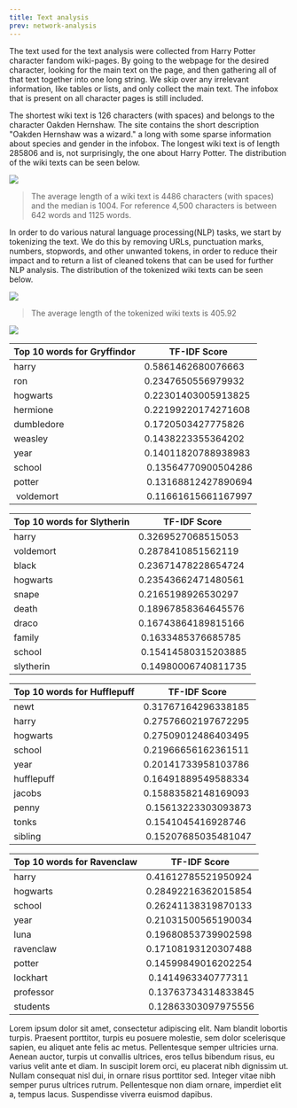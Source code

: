 ```yaml
---
title: Text analysis
prev: network-analysis
---
```


The text used for the text analysis were collected from Harry Potter character fandom wiki-pages. By going to the webpage for the desired character, looking for the main text on the page, and then gathering all of that text together into one long string. We skip over any irrelevant information, like tables or lists, and only collect the main text. The infobox that is present on all character pages is still included. 




The shortest wiki text is 126 characters (with spaces) and belongs to the character Oakden Hernshaw. The site contains the short description "Oakden Hernshaw was a wizard." a long with some sparse information about species and gender in the infobox. The longest wiki text is of length 285806 and is, not surprisingly, the one about Harry Potter. The distribution of the wiki texts can be seen below.

<img src="/images/Distribution_wiki_text.png"     />

> The average length of a wiki text is 4486 characters (with spaces) and the median is 1004. For reference 4,500 characters is between 642 words and 1125 words.

In order to do various natural language processing(NLP) tasks, we start by tokenizing the text. We do this by removing URLs, punctuation marks, numbers, stopwords, and other unwanted tokens, in order to reduce their impact and to return a list of cleaned tokens that can be used for further NLP analysis. The distribution of the tokenized wiki texts can be seen below. 

<img src="/images/Distribution_wiki_text_tokenized.png"     />

> The average length of the tokenized wiki texts is 405.92

<img src="/images/House_wordclouds.png"     />


| Top 10 words for Gryffindor  | TF-IDF Score |
|---|---|
| harry | 0.5861462680076663 |
| ron | 0.2347650556979932 |
| hogwarts | 0.22301403005913825 |
| hermione | 0.22199220174271608 |
| dumbledore | 0.1720503427775826 |
| weasley | 0.1438223355364202 |
| year | 0.14011820788938983 |
| school | 0.13564770900504286 |
| potter | 0.13168812427890694 |
| voldemort | 0.11661615661167997 |


| Top 10 words for Slytherin  | TF-IDF Score |
|---|---|
| harry | 0.3269527068515053 |
| voldemort | 0.2878410851562119 |
| black | 0.23671478228654724 |
| hogwarts | 0.23543662471480561 |
| snape | 0.2165198926530297 |
| death | 0.18967858364645576 |
| draco | 0.16743864189815166 |
| family | 0.1633485376685785 |
| school | 0.15414580315203885 |
| slytherin | 0.14980006740811735 |


| Top 10 words for Hufflepuff  | TF-IDF Score |
|---|---|
| newt | 0.31767164296338185 |
| harry | 0.27576602197672295 |
| hogwarts | 0.27509012486403495 |
| school | 0.21966656162361511 |
| year | 0.20141733958103786 |
| hufflepuff | 0.16491889549588334 |
| jacobs | 0.15883582148169093 |
| penny | 0.15613223303093873 |
| tonks | 0.1541045416928746 |
| sibling | 0.15207685035481047 |


| Top 10 words for Ravenclaw  | TF-IDF Score |
|---|---|
| harry | 0.41612785521950924 |
| hogwarts | 0.28492216362015854 |
| school | 0.26241138319870133 |
| year | 0.21031500565190034 |
| luna | 0.19680853739902598 |
| ravenclaw | 0.17108193120307488 |
| potter | 0.14599849016202254 |
| lockhart | 0.1414963340777311 |
| professor | 0.13763734314833845 |
| students | 0.12863303097975556 |



Lorem ipsum dolor sit amet, consectetur adipiscing elit. Nam blandit lobortis turpis. Praesent porttitor, turpis eu posuere molestie, sem dolor scelerisque sapien, eu aliquet ante felis ac metus. Pellentesque semper ultricies urna. Aenean auctor, turpis ut convallis ultrices, eros tellus bibendum risus, eu varius velit ante et diam. In suscipit lorem orci, eu placerat nibh dignissim ut. Nullam consequat nisl dui, in ornare risus porttitor sed. Integer vitae nibh semper purus ultrices rutrum. Pellentesque non diam ornare, imperdiet elit a, tempus lacus. Suspendisse viverra euismod dapibus.